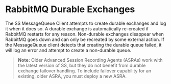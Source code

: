 [title]: # (RabbitMQ Durable Exchanges)
[tags]: # (RabbitMQ Durable Exchanges)
[priority]: # (60)

# RabbitMQ Durable Exchanges

The SS MessageQueue Client attempts to create durable exchanges and log it when it does so. A durable exchange is automatically re-created if RabbitMQ restarts for any reason. Non-durable exchanges disappear when RabbitMQ goes down and can only be recreated by some external action. If the MessageQueue client detects that creating the durable queue failed, it will log an error and attempt to create a non-durable queue.

> **Note:** Older Advanced Session Recording Agents (ASRAs) work with the latest version of SS, but they do not benefit from durable exchange failover handling. To include failover capability for an existing, older ASRA, you must deploy a new ASRA.
